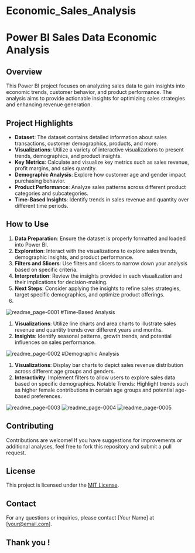 # Economic_Sales_Analysis
# Power BI Sales Data Economic Analysis

## Overview
This Power BI project focuses on analyzing sales data to gain insights into economic trends, customer behavior, and product performance. The analysis aims to provide actionable insights for optimizing sales strategies and enhancing revenue generation.

## Project Highlights
- **Dataset**: The dataset contains detailed information about sales transactions, customer demographics, products, and more.
- **Visualizations**: Utilize a variety of interactive visualizations to present trends, demographics, and product insights.
- **Key Metrics**: Calculate and visualize key metrics such as sales revenue, profit margins, and sales quantity.
- **Demographic Analysis**: Explore how customer age and gender impact purchasing behavior.
- **Product Performance**: Analyze sales patterns across different product categories and subcategories.
- **Time-Based Insights**: Identify trends in sales revenue and quantity over different time periods.

## How to Use
1. **Data Preparation**: Ensure the dataset is properly formatted and loaded into Power BI.
2. **Exploration**: Interact with the visualizations to explore sales trends, demographic insights, and product performance.
3. **Filters and Slicers**: Use filters and slicers to narrow down your analysis based on specific criteria.
4. **Interpretation**: Review the insights provided in each visualization and their implications for decision-making.
5. **Next Steps**: Consider applying the insights to refine sales strategies, target specific demographics, and optimize product offerings.
6. 
![readme_page-0001](https://github.com/yuvarajrajdata/Economic_Sales_Analysis/assets/126889862/0be3d770-87c6-4236-99d2-cc9b608d48f3)
#Time-Based Analysis
1. **Visualizations**: Utilize line charts and area charts to illustrate sales revenue and quantity trends over different years and months.
2. **Insights**: Identify seasonal patterns, growth trends, and potential influences on sales performance.

![readme_page-0002](https://github.com/yuvarajrajdata/Economic_Sales_Analysis/assets/126889862/06340a57-6386-41b9-ac94-ec9e29de0c55)
#Demographic Analysis
1. **Visualizations**: Display bar charts to depict sales revenue distribution across different age groups and genders.
2. **Interactivity**: Implement filters to allow users to explore sales data based on specific demographics.
Notable Trends: Highlight trends such as higher female contributions in certain age groups and potential age-based preferences.

![readme_page-0003](https://github.com/yuvarajrajdata/Economic_Sales_Analysis/assets/126889862/ddc61174-5e7c-4806-b5cf-246c0b47b0f6)
![readme_page-0004](https://github.com/yuvarajrajdata/Economic_Sales_Analysis/assets/126889862/0efc0fd4-0355-410a-809e-3d03091fd089)
![readme_page-0005](https://github.com/yuvarajrajdata/Economic_Sales_Analysis/assets/126889862/36098c09-0909-4d57-bfd9-966cd66e6422)
## Contributing
Contributions are welcome! If you have suggestions for improvements or additional analyses, feel free to fork this repository and submit a pull request.

## License
This project is licensed under the [MIT License](LICENSE).

## Contact
For any questions or inquiries, please contact [Your Name] at [your@email.com].
## Thank you !
